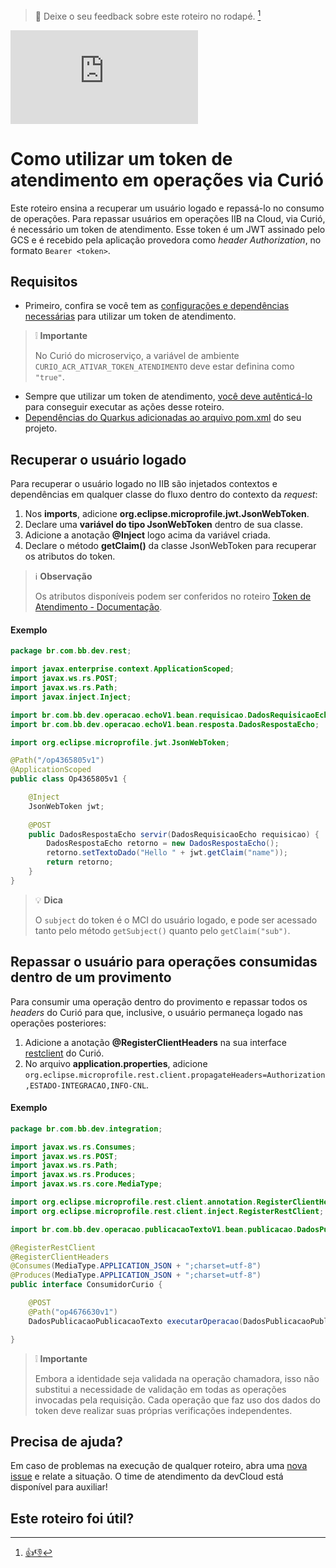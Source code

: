 > :speech_balloon: Deixe o seu feedback sobre este roteiro no rodapé. [^1] 

![](https://eni.bb.com.br/eni1/matomo.php?idsite=469&amp;rec=1&amp;url=https://fontes.intranet.bb.com.br/dev/publico/roteiros/-/blob/master/iib/Como_utilizar_token_atendimento_curio.md&amp;action_name=iib/Como_utilizar_token_atendimento_curio)

# Como utilizar um token de atendimento em operações via Curió

Este roteiro ensina a recuperar um usuário logado e repassá-lo no consumo de operações. Para repassar usuários em operações IIB na Cloud, via Curió, é necessário um token de atendimento. Esse token é um JWT assinado pelo GCS e é recebido pela aplicação provedora como *header* *Authorization*, no formato `Bearer <token>`. 

## Requisitos

* Primeiro, confira se você tem as [configurações e dependências necessárias](https://fontes.intranet.bb.com.br/gcs/publico/docs/autenticacao/-/blob/master/roteiroTokenAtendimento.md#pr%C3%A9-requisitos-na-aplica%C3%A7%C3%A3o-arq3) para utilizar um token de atendimento.
> :grey_exclamation: **Importante** 
>
> No Curió do microserviço, a variável de ambiente `CURIO_ACR_ATIVAR_TOKEN_ATENDIMENTO` deve estar definina como `"true"`.

* Sempre que utilizar um token de atendimento, [você deve autênticá-lo](https://fontes.intranet.bb.com.br/dev/publico/roteiros/-/blob/master/iib/Como_autenticar_token_atendimento.md) para conseguir executar as ações desse roteiro. 
* [Dependências do Quarkus adicionadas ao arquivo pom.xml](https://fontes.intranet.bb.com.br/gcs/publico/docs/autenticacao/-/blob/master/roteiroTokenAtendimento.md#utilizando-as-extens%C3%B5es-do-quarkus) do seu projeto.


## Recuperar o usuário logado
Para recuperar o usuário logado no IIB são injetados contextos e dependências em qualquer classe do fluxo dentro do contexto da *request*:

1. Nos **imports**, adicione **org.eclipse.microprofile.jwt.JsonWebToken**.
2. Declare uma **variável do tipo JsonWebToken** dentro de sua classe.
3. Adicione a anotação **@Inject** logo acima da variável criada.
4. Declare o método **getClaim()** da classe JsonWebToken para recuperar os atributos do token. 

> :information_source: **Observação** 
> 
> Os atributos disponíveis podem ser conferidos no roteiro [Token de Atendimento - Documentação](https://fontes.intranet.bb.com.br/gcs/publico/docs/autenticacao/-/blob/master/TokenAtendimentoDoc.md).

#### Exemplo

```java
package br.com.bb.dev.rest;

import javax.enterprise.context.ApplicationScoped;
import javax.ws.rs.POST;
import javax.ws.rs.Path;
import javax.inject.Inject;

import br.com.bb.dev.operacao.echoV1.bean.requisicao.DadosRequisicaoEcho;
import br.com.bb.dev.operacao.echoV1.bean.resposta.DadosRespostaEcho;

import org.eclipse.microprofile.jwt.JsonWebToken;

@Path("/op4365805v1")
@ApplicationScoped
public class Op4365805v1 {

  	@Inject
  	JsonWebToken jwt;
	
	@POST
   	public DadosRespostaEcho servir(DadosRequisicaoEcho requisicao) {
		DadosRespostaEcho retorno = new DadosRespostaEcho();
		retorno.setTextoDado("Hello " + jwt.getClaim("name"));
	   	return retorno;
   	}
}
```

> :bulb: **Dica** 
>
> O `subject` do token é o MCI do usuário logado, e pode ser acessado tanto pelo método `getSubject()` quanto pelo `getClaim("sub")`.

## Repassar o usuário para operações consumidas dentro de um provimento
Para consumir uma operação dentro do provimento e repassar todos os *headers* do Curió para que, inclusive, o usuário permaneça logado nas operações posteriores:

1. Adicione a anotação **@RegisterClientHeaders** na sua interface [restclient](https://download.eclipse.org/microprofile/microprofile-rest-client-1.2.1/microprofile-rest-client-1.2.1.html#_jax_rs) do Curió.
2. No arquivo **application.properties**, adicione `org.eclipse.microprofile.rest.client.propagateHeaders=Authorization,ESTADO-INTEGRACAO,INFO-CNL`. 

#### Exemplo

```java
package br.com.bb.dev.integration;

import javax.ws.rs.Consumes;
import javax.ws.rs.POST;
import javax.ws.rs.Path;
import javax.ws.rs.Produces;
import javax.ws.rs.core.MediaType;

import org.eclipse.microprofile.rest.client.annotation.RegisterClientHeaders;
import org.eclipse.microprofile.rest.client.inject.RegisterRestClient;

import br.com.bb.dev.operacao.publicacaoTextoV1.bean.publicacao.DadosPublicacaoPublicacaoTexto;

@RegisterRestClient
@RegisterClientHeaders
@Consumes(MediaType.APPLICATION_JSON + ";charset=utf-8")
@Produces(MediaType.APPLICATION_JSON + ";charset=utf-8")
public interface ConsumidorCurio {

	@POST
	@Path("op4676630v1")
	DadosPublicacaoPublicacaoTexto executarOperacao(DadosPublicacaoPublicacaoTexto requisicao);

}
```

> :grey_exclamation: **Importante** 
> 
> Embora a identidade seja validada na operação chamadora, isso não substitui a necessidade de validação em todas as operações invocadas pela requisição. Cada operação que faz uso dos dados do token deve realizar suas próprias verificações independentes.

## Precisa de ajuda?
Em caso de problemas na execução de qualquer roteiro, abra uma [nova issue](https://fontes.intranet.bb.com.br/dev/publico/atendimento/-/issues) e relate a situação. O time de atendimento da devCloud está disponível para auxiliar!  

## Este roteiro foi útil?
[^1]: [👍👎](http://feedback.dev.intranet.bb.com.br/?origem=roteiros&url_origem=fontes.intranet.bb.com.br/dev/publico/roteiros/-/blob/master/iib/Como_utilizar_token_atendimento_curio.md&internalidade=iib/Como_utilizar_token_atendimento_curio)
